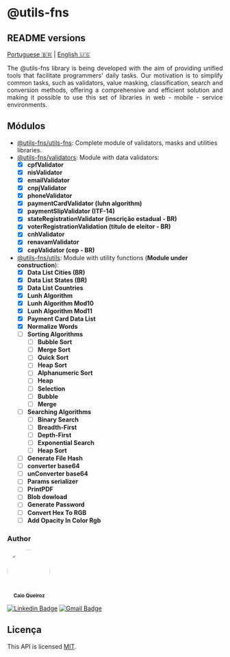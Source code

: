 # @utils-fns

## README versions
[Portuguese 🇧🇷](https://github.com/ccqueiroz/utils-fns/blob/main/README-pt.md)  |  [English 🇺🇸](https://github.com/ccqueiroz/utils-fns/blob/main/README.md)

<p align="justify">
  The @utils-fns library is being developed with the aim of providing unified tools that facilitate programmers' daily tasks. Our motivation is to simplify common tasks, such as validators, value masking, classification, search and conversion methods, offering a comprehensive and efficient solution and making it possible to use this set of libraries in web - mobile - service environments.
</p>

## Módulos
- [@utils-fns/utils-fns](https://github.com/ccqueiroz/utils-fns/blob/main/packages/utils-fns/README.md): Complete module of validators, masks and utilities libraries.
- [@utils-fns/validators](https://github.com/ccqueiroz/utils-fns/blob/main/packages/validators/README.md): Module with data validators:
  - [x] **cpfValidator**
  - [x] **nisValidator**
  - [x] **emailValidator**
  - [x] **cnpjValidator**
  - [x] **phoneValidator**
  - [x] **paymentCardValidator (luhn algorithm)**
  - [x] **paymentSlipValidator (ITF-14)**
  - [x] **stateRegistrationValidator (inscrição estadual - BR)**
  - [x] **voterRegistrationValidation (título de eleitor - BR)**
  - [x] **cnhValidator**
  - [x] **renavamValidator**
  - [x] **cepValidator (cep - BR)**
- [@utils-fns/utils](https://github.com/ccqueiroz/utils-fns/blob/main/packages/utils/README.md): Module with utility functions (**Module under construction**):
  - [x] **Data List Cities (BR)**
  - [x] **Data List States (BR)**
  - [x] **Data List Countries**
  - [x] **Lunh Algorithm**
  - [x] **Lunh Algorithm Mod10**
  - [x] **Lunh Algorithm Mod11**
  - [x] **Payment Card Data List**
  - [x] **Normalize Words**
  - [ ] **Sorting Algorithms**
    - [ ] **Bubble Sort**
    - [ ] **Merge Sort**
    - [ ] **Quick Sort**
    - [ ] **Heap Sort**
    - [ ] **Alphanumeric Sort**
    - [ ] **Heap**
    - [ ] **Selection**
    - [ ] **Bubble**
    - [ ] **Merge**
  - [ ] **Searching Algorithms**
    - [ ] **Binary Search**
    - [ ] **Breadth-First**
    - [ ] **Depth-First**
    - [ ] **Exponential Search**
    - [ ] **Heap Sort**
  - [ ] **Generate File Hash**
  - [ ] **converter base64**
  - [ ] **unConverter base64**
  - [ ] **Params serializer**
  - [ ] **PrintPDF**
  - [ ] **Blob dowload**
  - [ ] **Generate Password**
  - [ ] **Convert Hex To RGB**
  - [ ] **Add Opacity In Color Rgb**

### Author

<div style="margin-top: 15px; margin-bottom: 5px;">
    <img style="border-radius: 50%;" src="https://github.com/ccqueiroz.png" width="100px;" alt=""/>
    <br />
    <sub style="margin-left: 15px">
        <b>Caio Queiroz</b>
    </sub>
</div>

[![Linkedin Badge](https://img.shields.io/badge/-Caio%20Queiroz-blue?style=flat-square&logo=Linkedin&logoColor=white&link=https://www.linkedin.com/in/caio-queiroz-83846399/)](https://www.linkedin.com/in/caio-queiroz-83846399/)
[![Gmail Badge](https://img.shields.io/badge/-caio.cezar.dequeiroz@gmail.com-c14438?style=flat-square&logo=Gmail&logoColor=white&link=mailto:caio.cezar.dequeiroz@gmail.com)](mailto:caio.cezar.dequeiroz@gmail.com)


## Licença

This API is licensed [MIT](./LICENSE).